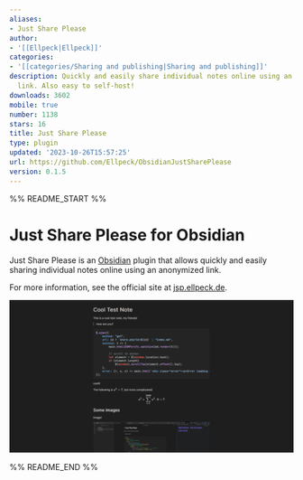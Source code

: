 ```yaml
---
aliases:
- Just Share Please
author:
- '[[Ellpeck|Ellpeck]]'
categories:
- '[[categories/Sharing and publishing|Sharing and publishing]]'
description: Quickly and easily share individual notes online using an anonymized
  link. Also easy to self-host!
downloads: 3602
mobile: true
number: 1138
stars: 16
title: Just Share Please
type: plugin
updated: '2023-10-26T15:57:25'
url: https://github.com/Ellpeck/ObsidianJustSharePlease
version: 0.1.5
---
```


%% README_START %%

# Just Share Please for Obsidian

Just Share Please is an [Obsidian](https://obsidian.md) plugin that allows quickly and easily sharing individual notes online using an anonymized link.

For more information, see the official site at [jsp.ellpeck.de](https://jsp.ellpeck.de).

![A preview showing off a shared note in Just Share Please](https://raw.githubusercontent.com/Ellpeck/ObsidianJustSharePlease/main/media/preview.png)


%% README_END %%